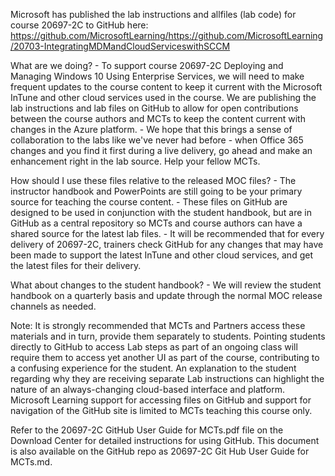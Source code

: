 Microsoft has published the lab instructions and allfiles (lab code) for course 20697-2C to GitHub here: https://github.com/MicrosoftLearning/https://github.com/MicrosoftLearning/20703-IntegratingMDMandCloudServiceswithSCCM

What are we doing? - To support course 20697-2C Deploying and Managing Windows 10 Using Enterprise Services, we will need to make frequent updates to the course content to keep it current with the Microsoft InTune and other cloud services used in the course. We are publishing the lab instructions and lab files on GitHub to allow for open contributions between the course authors and MCTs to keep the content current with changes in the Azure platform. - We hope that this brings a sense of collaboration to the labs like we've never had before - when Office 365 changes and you find it first during a live delivery, go ahead and make an enhancement right in the lab source. Help your fellow MCTs.

How should I use these files relative to the released MOC files? - The instructor handbook and PowerPoints are still going to be your primary source for teaching the course content. - These files on GitHub are designed to be used in conjunction with the student handbook, but are in GitHub as a central repository so MCTs and course authors can have a shared source for the latest lab files. - It will be recommended that for every delivery of 20697-2C, trainers check GitHub for any changes that may have been made to support the latest InTune and other cloud services, and get the latest files for their delivery.

What about changes to the student handbook? - We will review the student handbook on a quarterly basis and update through the normal MOC release channels as needed.

Note: It is strongly recommended that MCTs and Partners access these materials and in turn, provide them separately to students. Pointing students directly to GitHub to access Lab steps as part of an ongoing class will require them to access yet another UI as part of the course, contributing to a confusing experience for the student. An explanation to the student regarding why they are receiving separate Lab instructions can highlight the nature of an always-changing cloud-based interface and platform. Microsoft Learning support for accessing files on GitHub and support for navigation of the GitHub site is limited to MCTs teaching this course only.

Refer to the 20697-2C GitHub User Guide for MCTs.pdf file on the Download Center for detailed instructions for using GitHub. This document is also available on the GitHub repo as 20697-2C Git Hub User Guide for MCTs.md.
